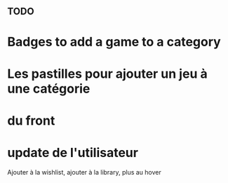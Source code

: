 ## TODO

# Badges to add a game to a category

# Les pastilles pour ajouter un jeu à une catégorie

# du front

# update de l'utilisateur

Ajouter à la wishlist, ajouter à la library, plus au hover
